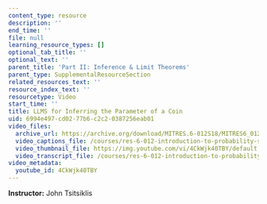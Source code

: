 ```yaml
---
content_type: resource
description: ''
end_time: ''
file: null
learning_resource_types: []
optional_tab_title: ''
optional_text: ''
parent_title: 'Part II: Inference & Limit Theorems'
parent_type: SupplementalResourceSection
related_resources_text: ''
resource_index_text: ''
resourcetype: Video
start_time: ''
title: LLMS for Inferring the Parameter of a Coin
uid: 6994e497-cd02-77b6-c2c2-0387256eab01
video_files:
  archive_url: https://archive.org/download/MITRES.6-012S18/MITRES6_012S18_L17-06_300k.mp4
  video_captions_file: /courses/res-6-012-introduction-to-probability-spring-2018/82cb044008df5d499119f3d4f0ec6252_4CkWjk40TBY.vtt
  video_thumbnail_file: https://img.youtube.com/vi/4CkWjk40TBY/default.jpg
  video_transcript_file: /courses/res-6-012-introduction-to-probability-spring-2018/3fd1524a36886732fc1d42324e573dc4_4CkWjk40TBY.pdf
video_metadata:
  youtube_id: 4CkWjk40TBY
---
```


**Instructor:** John Tsitsiklis